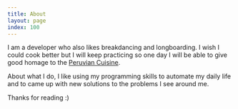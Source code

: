 ```yaml
---
title: About
layout: page
index: 100
---
```


I am a developer who also likes breakdancing and longboarding. I wish I could cook better but I will keep practicing so one day I will be able to give good homage to the [Peruvian Cuisine](https://en.wikipedia.org/wiki/Peruvian_cuisine).

About what I do, I like using my programming skills to automate my daily life and to came up with new solutions to the problems I see around me. 

Thanks for reading :)
